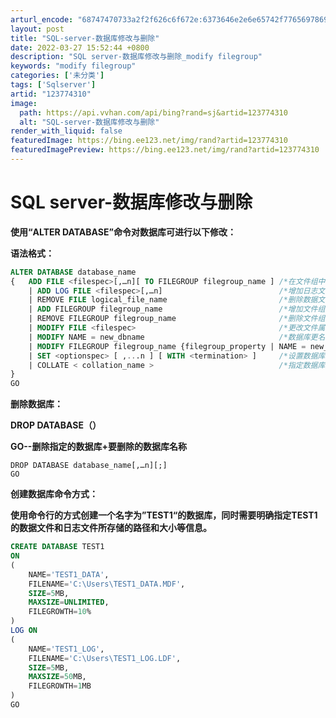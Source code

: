 ```yaml
---
arturl_encode: "68747470733a2f2f626c6f672e:6373646e2e6e65742f77656978696e5f36363333383138362f:61727469636c652f64657461696c732f313233373734333130"
layout: post
title: "SQL-server-数据库修改与删除"
date: 2022-03-27 15:52:44 +0800
description: "SQL server-数据库修改与删除_modify filegroup"
keywords: "modify filegroup"
categories: ['未分类']
tags: ['Sqlserver']
artid: "123774310"
image:
  path: https://api.vvhan.com/api/bing?rand=sj&artid=123774310
  alt: "SQL-server-数据库修改与删除"
render_with_liquid: false
featuredImage: https://bing.ee123.net/img/rand?artid=123774310
featuredImagePreview: https://bing.ee123.net/img/rand?artid=123774310
---
```


# SQL server-数据库修改与删除

**使用“ALTER DATABASE”命令对数据库可进行以下修改：**

**语法格式：**

```sql
ALTER DATABASE database_name
{	ADD FILE <filespec>[,…n][ TO FILEGROUP filegroup_name ]	/*在文件组中增加数据文件*/
	| ADD LOG FILE <filespec>[,…n]           				/*增加日志文件*/
	| REMOVE FILE logical_file_name           				/*删除数据文件*/
	| ADD FILEGROUP filegroup_name          				/*增加文件组*/
	| REMOVE FILEGROUP filegroup_name      					/*删除文件组*/
	| MODIFY FILE <filespec>                 				/*更改文件属性*/
	| MODIFY NAME = new_dbname           					/*数据库更名*/
	| MODIFY FILEGROUP filegroup_name {filegroup_property | NAME = new_filegroup_name }
	| SET <optionspec> [ ,...n ] [ WITH <termination> ]   	/*设置数据库属性*/
	| COLLATE < collation_name > 							/*指定数据库排序规则*/
}
GO

```

**删除数据库：**

**DROP DATABASE（）**

**GO--删除指定的数据库+要删除的数据库名称**

```
DROP DATABASE database_name[,…n][;]
GO

```

**创建数据库命令方式：**

**使用命令行的方式创建一个名字为”TEST1“的数据库，同时需要明确指定TEST1的数据文件和日志文件所存储的路径和大小等信息。**

```sql
CREATE DATABASE TEST1
ON
(
	NAME='TEST1_DATA',
	FILENAME='C:\Users\TEST1_DATA.MDF',
	SIZE=5MB,
	MAXSIZE=UNLIMITED,
	FILEGROWTH=10%
)
LOG ON
(
	NAME='TEST1_LOG',
	FILENAME='C:\Users\TEST1_LOG.LDF',
	SIZE=5MB,
	MAXSIZE=50MB,
	FILEGROWTH=1MB	
)
GO

```